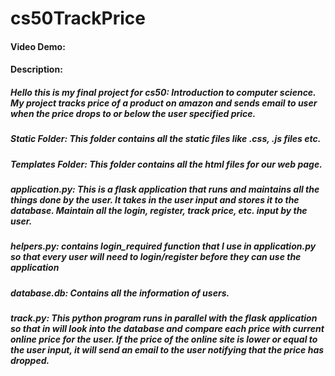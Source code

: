 # cs50TrackPrice
#### Video Demo:  <URL HERE>
#### Description:
##### Hello this is my final project for cs50: Introduction to computer science. My project tracks price of a product on amazon and sends email to user when the price drops to or below the user specified price.
##### **Static Folder**: This folder contains all the static files like .css, .js files etc.
##### **Templates Folder**: This folder contains all the html files for our web page.
##### **application.py**: This is a flask application that runs and maintains all the things done by the user. It takes in the user input and stores it to the database. Maintain all the login, register, track price, etc. input by the user.
##### **helpers.py**: contains login_required function that I use in application.py so that every user will need to login/register before they can use the application
##### **database.db**: Contains all the information of users.
##### **track.py**: This python program runs in parallel with the flask application so that in will look into the database and compare each price with current online price for the user. If the price of the online site is lower or equal to the user input, it will send an email to the user notifying that the price has dropped.
